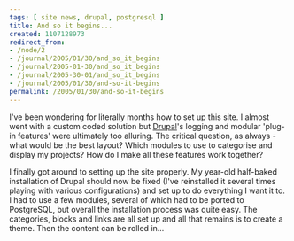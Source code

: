 ```yaml
---
tags: [ site news, drupal, postgresql ]
title: And so it begins...
created: 1107128973
redirect_from:
- /node/2
- /journal/2005/01/30/and_so_it_begins
- /journal/2005-01-30/and_so_it_begins
- /journal/2005-30-01/and_so_it_begins
- /journal/2005/01/30/and-so-it-begins
permalink: /2005/01/30/and-so-it-begins
---
```

I've been wondering for literally months how to set up this site. I almost went
with a custom coded solution but [Drupal](https://drupal.org)'s logging and
modular 'plug-in features' were ultimately too alluring. The critical question,
as always - what would be the best layout? Which modules to use to categorise
and display my projects? How do I make all these features work
together?<!--break-->

I finally got around to setting up the site properly. My year-old half-baked
installation of Drupal should now be fixed (I've reinstalled it several times
playing with various configurations) and set up to do everything I want it to. I
had to use a few modules, several of which had to be ported to PostgreSQL, but
overall the installation process was quite easy. The categories, blocks and
links are all set up and all that remains is to create a theme. Then the content
can be rolled in...